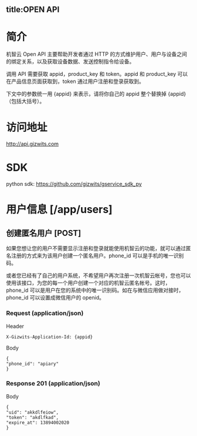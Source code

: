 title:OPEN API
---
# 简介
机智云 Open API 主要帮助开发者通过 HTTP 的方式维护用户、用户与设备之间的绑定关系，以及获取设备数据、发送控制指令给设备。

调用 API 需要获取 appid，product_key 和 token。appid 和 product_key 可以在产品信息页面获取到，token 通过用户注册和登录获取到。

下文中的参数统一用 {appid} 来表示，请将你自己的 appid 整个替换掉 {appid} （包括大括号）。
# 访问地址
http://api.gizwits.com
# SDK
python sdk: https://github.com/gizwits/gservice_sdk_py
# 用户信息 [/app/users]
## 创建匿名用户 [POST]
如果您想让您的用户不需要显示注册和登录就能使用机智云的功能，就可以通过匿名注册的方式来为该用户创建一个匿名用户。phone_id 可以是手机的唯一识别码。

或者您已经有了自己的用户系统，不希望用户再次注册一次机智云帐号，您也可以使用该接口，为您的每一个用户创建一个对应的机智云匿名帐号。这时，phone_id 可以是用户在您的系统中的唯一识别码。如在与微信应用做对接时，phone_id 可以设置成微信用户的 openid。
### Request (application/json)
Header

    X-Gizwits-Application-Id: {appid}
Body

    {
    "phone_id": "apiary"
    }
### Response 201 (application/json)
Body

    { 
    "uid": "akkdlfeiow", 
    "token": "akdlfkad",
    "expire_at": 13894002020
    }
